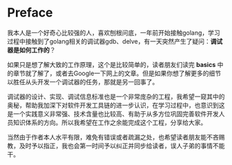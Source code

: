 # Preface

我本人是一个好奇心比较强的人，喜欢刨根问底，一年前开始接触golang，学习过程中接触到了golang相关的调试器gdb、delve，有一天突然产生了疑问：**调试器是如何工作的**？

如果只是想了解大致的工作原理，这个是比较简单的，读者朋友们读完 **basics** 中的章节就了解了，或者去Google一下网上的文章。但是如果你想了解更多的细节以胜任从头开发一个调试器的任务，那就是另一回事了。

调试器的设计、实现、调试信息标准也是一个非常庞杂的工程，我希望一窥其中的奥秘，帮助我加深下对软件开发工具链的进一步认识，在学习过程中，也意识到这是一个实践意义非常强、技术含量也比较高、有助于从多方位巩固完善软件开发人员知识体系的方向。所以我希望在工作之余能完成这个工程，分享给大家。

当然由于作者本人水平有限，难免有错误或者疏漏之处，也希望读者朋友能不吝赐教，及时予以指正，我也会第一时间予以纠正并同步给读者，误人子弟的事情不能干。
